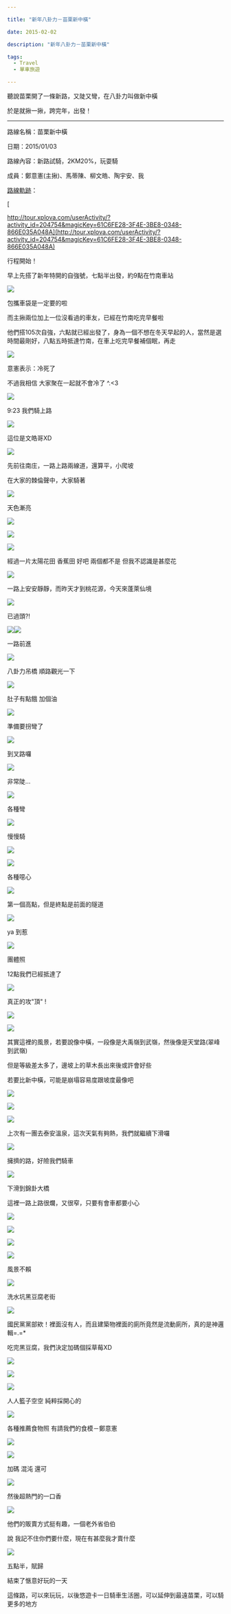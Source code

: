 ```yaml
---

title: "新年八卦力－苗栗新中橫"

date: 2015-02-02

description: "新年八卦力－苗栗新中橫"

tags:
  - Travel
  - 單車旅遊

---
```


聽說苗栗開了一條新路，又陡又彎，在八卦力叫做新中橫

  

於是就揪一揪，跨完年，出發！

  

  

* * *

  

路線名稱：苗栗新中橫

  

日期：2015/01/03

  

路線內容：新路試騎，2KM20%，玩耍騎

  

成員：鄭意憲(主揪)、馬蒂陳、柳文皓、陶宇安、我

  

[路線軌跡](http://tour.xplova.com/userActivity/?activity_id=204754&magicKey=61C6FE28-3F4E-3BE8-0348-866E035A048A)：

  

[

http://tour.xplova.com/userActivity/?activity_id=204754&magicKey=61C6FE28-3F4E-3BE8-0348-866E035A048A](http://tour.xplova.com/userActivity/?activity_id=204754&magicKey=61C6FE28-3F4E-3BE8-0348-866E035A048A)

  

  

  

行程開始！

  

早上先搭了新年特開的自強號，七點半出發，約9點在竹南車站

  

![](https://jaythecheyi.home.blog/wp-content/uploads/2019/11/b711b-img_2035.jpg)
  

包攜車袋是一定要的啦

  

  

而主揪兩位加上一位沒看過的車友，已經在竹南吃完早餐啦

  

他們搭105次自強，六點就已經出發了，身為一個不想在冬天早起的人，當然是選時間最剛好，八點五時抵達竹南，在車上吃完早餐補個眠，再走

  

![](https://jaythecheyi.home.blog/wp-content/uploads/2019/11/9d201-10689510_10202125962989898_8571620166047883432_n.jpg)
  

意憲表示：冷死了

  

不過我相信 大家聚在一起就不會冷了 ^.<3

  

  

![](https://jaythecheyi.home.blog/wp-content/uploads/2019/11/f5c78-img_2037.jpg)
  

9:23 我們騎上路

  

  

![](https://fbcdn-sphotos-d-a.akamaihd.net/hphotos-ak-xpf1/v/t1.0-9/10906073_10202125962869895_5207949495850735479_n.jpg?oh=5bd867d3c0eba622b9aac7a5c78dc547&oe=556BA323&__gda__=1431901788_0e3bdd50926f2452e38aa82b1f6fe6f8)
  

這位是文皓哥XD

  

![](https://jaythecheyi.home.blog/wp-content/uploads/2019/11/2b0f1-img_2039.jpg)
  

先前往南庄，一路上路兩線道，還算平，小爬坡

  

在大家的棘倫聲中，大家騎著

  

![](https://jaythecheyi.home.blog/wp-content/uploads/2019/11/53661-img_2041.jpg)
  

天色漸亮

  

![](https://jaythecheyi.home.blog/wp-content/uploads/2019/11/1e01e-img_2042.jpg)
  

![](https://jaythecheyi.home.blog/wp-content/uploads/2019/11/baed9-img_2044.jpg)
  

![](https://jaythecheyi.home.blog/wp-content/uploads/2019/11/b41bc-img_2050.jpg)
  

經過一片太陽花田 香蕉田 好吧 兩個都不是 但我不認識是甚麼花

  

![](https://jaythecheyi.home.blog/wp-content/uploads/2019/11/4a804-img_2051.jpg)
  

一路上安安靜靜，而昨天才到桃花源，今天來蓬萊仙境

  

![](https://jaythecheyi.home.blog/wp-content/uploads/2019/11/b29bf-img_2052.jpg)
  

已過頭?!

  

![](https://jaythecheyi.home.blog/wp-content/uploads/2019/11/39f2c-img_2053.jpg)![](https://jaythecheyi.home.blog/wp-content/uploads/2019/11/99461-img_2054.jpg)
  

一路前進

  

![](https://jaythecheyi.home.blog/wp-content/uploads/2019/11/434c0-img_2058.jpg)
  

八卦力吊橋 順路觀光一下

  

![](https://fbcdn-sphotos-c-a.akamaihd.net/hphotos-ak-xfp1/v/t1.0-9/10389250_10202125965989973_1555173298097752131_n.jpg?oh=84efe9b7669c9185c96914a39a759231&oe=556C7741&__gda__=1430940964_0d48001559c72952ca1098154234e866)
  

肚子有點餓 加個油

  

![](https://jaythecheyi.home.blog/wp-content/uploads/2019/11/ad8bf-img_2059.jpg)
  

準備要拐彎了

  

![](https://jaythecheyi.home.blog/wp-content/uploads/2019/11/a73aa-img_2060.jpg)
  

到叉路囉

  

![](https://jaythecheyi.home.blog/wp-content/uploads/2019/11/c4d09-img_2063.jpg)
  

非常陡...

  

![](https://jaythecheyi.home.blog/wp-content/uploads/2019/11/6dbda-img_2064.jpg)
  

各種彎

  

![](https://jaythecheyi.home.blog/wp-content/uploads/2019/11/6af21-img_2068.jpg)
  

慢慢騎

  

![](https://jaythecheyi.home.blog/wp-content/uploads/2019/11/4386d-img_2070.jpg)
  

![](https://jaythecheyi.home.blog/wp-content/uploads/2019/11/b040f-img_2072.jpg)
  

各種噁心

  

![](https://jaythecheyi.home.blog/wp-content/uploads/2019/11/6103e-img_2073.jpg)
  

第一個高點，但是終點是前面的隧道

  

![](https://jaythecheyi.home.blog/wp-content/uploads/2019/11/632b3-img_2078.jpg)
  

ya 到惹

  

  

![](https://fbcdn-sphotos-a-a.akamaihd.net/hphotos-ak-xap1/v/t1.0-9/10906073_10202125972230129_8403103686773666385_n.jpg?oh=170e1a99b209b6e0c5f201cd7558ca74&oe=55643CF4&__gda__=1433226401_d9b852843398dec95835167082646419)
  

團體照

  

12點我們已經抵達了

  

![](https://fbcdn-sphotos-e-a.akamaihd.net/hphotos-ak-xfa1/v/t1.0-9/10676248_10202124383430410_3060365113365962443_n.jpg?oh=e19133b761e8ddf429452faff9f356cc&oe=55551F14&__gda__=1432720121_e33aab256cc58646526aeae6c9df4c5f)
  

真正的攻"頂" !

  

![](https://jaythecheyi.home.blog/wp-content/uploads/2019/11/45491-img_2079.jpg)
  

![](https://jaythecheyi.home.blog/wp-content/uploads/2019/11/b6ac0-img_2080.jpg)
  

其實這裡的風景，若要說像中橫，一段像是大禹嶺到武嶺，然後像是天堂路(翠峰到武嶺)

  

但是等級差太多了，邊坡上的草木長出來後或許會好些

  

若要比新中橫，可能是崩塌容易度跟坡度最像吧

  

  

![](https://jaythecheyi.home.blog/wp-content/uploads/2019/11/b0234-img_2081.jpg)
  

![](https://jaythecheyi.home.blog/wp-content/uploads/2019/11/a5784-img_2083.jpg)
  

![](https://jaythecheyi.home.blog/wp-content/uploads/2019/11/cdc3f-img_2084.jpg)
  

上次有一團去泰安溫泉，這次天氣有夠熱，我們就繼續下滑囉

  

![](https://jaythecheyi.home.blog/wp-content/uploads/2019/11/36d00-img_2085.jpg)
  

擁擠的路，好險我們騎車

  

![](https://fbcdn-sphotos-d-a.akamaihd.net/hphotos-ak-xap1/v/t1.0-9/q85/p417x417/10906390_10202125975550212_7669695166344113035_n.jpg?oh=9593d19ad9dd46a02d311508d42ccb19&oe=55214898&__gda__=1431838291_7036c34b83b249b8e255f32554d4531d)
  

下滑到錦卦大橋

  

這裡一路上路很爛，又很窄，只要有會車都要小心

  

![](https://jaythecheyi.home.blog/wp-content/uploads/2019/11/13ad1-img_2087.jpg)
  

![](https://jaythecheyi.home.blog/wp-content/uploads/2019/11/ac393-img_2088.jpg)
  

![](https://fbcdn-sphotos-a-a.akamaihd.net/hphotos-ak-xap1/v/t1.0-9/10433092_10202125975790218_6971674495349495158_n.jpg?oh=8ee6dbdafe0110fa86b99016cf2a5c2d&oe=55496FC8&__gda__=1431838621_4d29b82ce5c26287fce48500088574bc)
  

![](https://jaythecheyi.home.blog/wp-content/uploads/2019/11/3ef5b-img_2089.jpg)
  

風景不賴

  

![](https://jaythecheyi.home.blog/wp-content/uploads/2019/11/4db0f-img_2091.jpg)
  

洗水坑黑豆腐老街

  

![](https://fbcdn-sphotos-g-a.akamaihd.net/hphotos-ak-xfp1/v/t1.0-9/10301060_10202125976110226_3500430360773186_n.jpg?oh=6c4a5816ddc45a843a80343e14ebdeb8&oe=55587DE1&__gda__=1431515770_ddc98fe997eabb9f39baa839ed630c33)
  

國民黨黨部欸！裡面沒有人，而且建築物裡面的廁所竟然是流動廁所，真的是神邏輯=.=*

  

  

吃完黑豆腐，我們決定加碼個採草莓XD

  

![](https://jaythecheyi.home.blog/wp-content/uploads/2019/11/bf7f1-img_2095.jpg)
  

![](https://jaythecheyi.home.blog/wp-content/uploads/2019/11/372b3-img_2096.jpg)
  

  

![](https://jaythecheyi.home.blog/wp-content/uploads/2019/11/265bd-img_2098.jpg)
  

人人籃子空空 純粹採開心的

  

![](https://jaythecheyi.home.blog/wp-content/uploads/2019/11/c376e-img_2100.jpg)
  

各種推薦食物照 有請我們的食模－鄭意憲

  

![](https://jaythecheyi.home.blog/wp-content/uploads/2019/11/49342-img_2101.jpg)
  

  

![](https://jaythecheyi.home.blog/wp-content/uploads/2019/11/2b61b-img_2103.jpg)
  

加碼 混沌 還可

  

![](https://jaythecheyi.home.blog/wp-content/uploads/2019/11/e6403-img_2105.jpg)
  

然後超熱門的一口香

  

![](https://jaythecheyi.home.blog/wp-content/uploads/2019/11/aa988-img_2106.jpg)
  

他們的販賣方式挺有趣，一個老外省伯伯

  

說 我記不住你們要什麼，現在有甚麼我才賣什麼

  

![](https://jaythecheyi.home.blog/wp-content/uploads/2019/11/2b092-img_2107.jpg)
  

五點半，賦歸

  

結束了愜意好玩的一天

  

這條路，可以來玩玩，以後悠遊卡一日騎車生活圈，可以延伸到最遠苗栗，可以騎更多的地方

  

  

  

